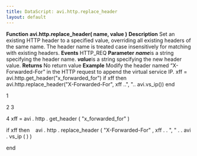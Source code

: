 ```yaml
---
title: DataScript: avi.http.replace_header
layout: default
---
```

**Function** **avi.http.replace_header( name, value )** **Description** Set an existing HTTP header to a specified value, overriding all existing headers of the same name. The header name is treated case insensitively for matching with existing headers. **Events** HTTP_REQ **Parameter** ***name***is a string specifying the header name.
***value***is a string specifying the new header value. **Returns** No return value **Example** Modify the header named “X-Forwarded-For” in the HTTP request to append the virtual service IP.
xff = avi.http.get_header("x_forwarded_for") if xff then avi.http.replace_header("X-Forwarded-For", xff ..", ".. avi.vs_ip()) end

1

2
3

4 xff  =  avi . http . get_header ( "x_forwarded_for" )

if  xff then
   avi . http . replace_header ( "X-Forwarded-For" ,  xff  . . ", " . .  avi . vs_ip ( ) )

end